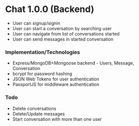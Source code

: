 # Chat 1.0.0 (Backend)
- User can signup/signin
- User can start a conversation by searching user
- User can navigate from list of conversations started
- User can send messages in started conversation

### Implementation/Technologies
- Express/MongoDB+Mongoose backend - Users, Message, Conversation
- bcrypt for password hashing
- JSON Web Tokens for user authentication
- PassportJS for middleware authentication

### Todo
- Delete conversations
- Delete/Update messages
- Start conversation with more than one user
